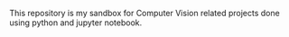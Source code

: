This repository is my sandbox for Computer Vision related projects done using python and jupyter notebook.
